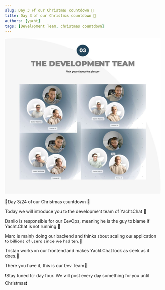 ```yaml
---
slug: Day 3 of our Christmas countdown 🎄
title: Day 3 of our Christmas countdown 🎄
authors: [yacht]
tags: [Development Team, christmas countdown]
---
```


![Dev Team](DevTeam.jpg)

🎅Day 3/24 of our Christmas countdown 🎄

Today we will introduce you to the development team of Yacht.Chat 🎉

Danilo is responsible for our DevOps, meaning he is the guy to blame if Yacht.Chat is not running.🥵

Marc is mainly doing our backend and thinks about scaling our application to billions of users since we had ten.👥

Tristan works on our frontend and makes Yacht.Chat look as sleek as it does.💫

There you have it, this is our Dev Team👾

❗️Stay tuned for day four. We will post every day something for you until Christmas❗️ 